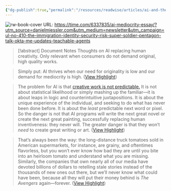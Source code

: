 ```yaml
---
{"dg-publish":true,"permalink":"/resources/readwise/articles/ai-and-the-rise-of-mediocrity/","tags":["articles","til","ai"]}
---
```


![rw-book-cover](https://api.time.com/wp-content/uploads/2023/11/ai-mediocrity-sameness-illustration.jpg?quality=85)
URL: https://time.com/6337835/ai-mediocrity-essay/?utm_source=danielmiessler.com&utm_medium=newsletter&utm_campaign=ul-no-410-the-immigration-identity-security-risk-super-soldier-pentagon-talk-okta-me-updates-teachable-agents
> [!abstract] Document Notes
> Thoughts on AI replacing human creativity. Only relevant when consumers do not demand original, high quality works.

> Simply put: AI thrives when our need for originality is low and our demand for mediocrity is high. ([View Highlight](https://read.readwise.io/read/01hh557pc0qrmf35ccetb5p89c))

> The problem for AI is that [creative work is not predictable.](https://time.com/6301288/the-ai-jokes-that-give-me-nightmares/) It is not about statistical likelihood or simply mashing up the familiar—it is about leaps in logic and counterintuitive juxtapositions. It is about the unique experience of the individual, and seeking to do what has never been done before. It is about the *least* predictable next word or pixel. So the danger is not that AI programs will write the next great novel or create the next great painting, successfully replacing human inventiveness: they never will. The greater danger is that they won’t *need* to create great writing or art. ([View Highlight](https://read.readwise.io/read/01hh558ktkcrcrwjmesvck0ydf))

> That’s always been the way: the long-distance truck tomatoes sold in American supermarkets, for instance, are grainy, and oftentimes flavorless, but you won’t ever know how bad they are until you bite into an heirloom tomato and understand what you are missing. Similarly, the companies that own nearly all of our media have devoted billions of dollars to retelling stale stories instead of the thousands of new ones out there, but we’ll never know what could have been, because all they will put their money behind is *The Avengers* again—forever. ([View Highlight](https://read.readwise.io/read/01hh55d3f8bcvhep88e7aa5vpk))

